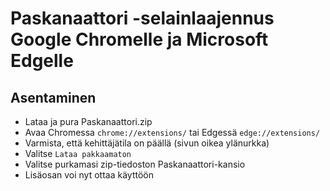 # Paskanaattori -selainlaajennus Google Chromelle ja Microsoft Edgelle

## Asentaminen
- Lataa ja pura Paskanaattori.zip
- Avaa Chromessa `chrome://extensions/` tai Edgessä `edge://extensions/`
- Varmista, että kehittäjätila on päällä (sivun oikea ylänurkka)
- Valitse `Lataa pakkaamaton`
- Valitse purkamasi zip-tiedoston Paskanaattori-kansio
- Lisäosan voi nyt ottaa käyttöön
